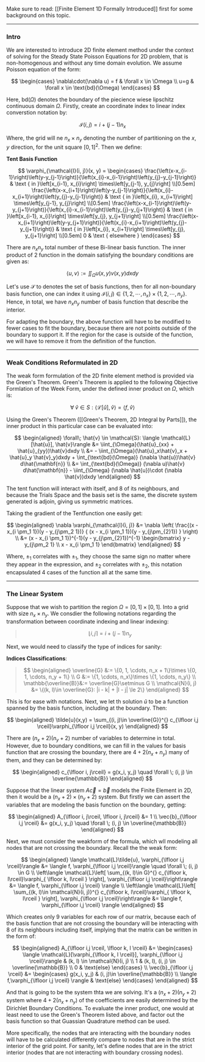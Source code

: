Make sure to read: [[Finite Element 1D Formally Introduced]] first for some background on this topic. 

---
### **Intro**

We are interested to introduce 2D finite element method under the context of solving for the Steady State Poisson Equations for 2D problem, that is non-homogenous and without any time domain evolution. We assume Poisson equation of the form: 

$$
\begin{cases}
    \nabla\cdot(\nabla u) = f & \forall x \in \Omega
    \\
    u=g & \forall x \in \text{bd}(\Omega)
\end{cases}
$$

Here, $\text{bd}(\Omega)$ denotes the boundary of the piecience wiese lipschitz continuous domain $\Omega$. Firstly, create an coordinate index to linear index converstion notation by: 

$$
\mathcal{I}(i, j) = i + (j - 1)n_x
$$

Where, the grid will ne $n_x\times n_y$ denoting the number of partitioning on the $x, y$ direction, for the unit square $[0, 1]^2$. Then we define: 

**Tent Basis Function**

$$
\varphi_{\mathcal{I}(i, j)}(x, y)
= \begin{cases}
    \frac{\left(x-x_{i-1}\right)\left(y-y_{j-1}\right)}{\left(x_{i}-x_{i-1}\right)\left(y_{j}-y_{j-1}\right)} & \text { in }\left[x_{i-1}, x_{i}\right] \times\left[y_{j-1}, y_{j}\right] 
    \\[0.5em]
    \frac{\left(x-x_{i+1}\right)\left(y-y_{j-1}\right)}{\left(x_{i}-x_{i+1}\right)\left(y_{j}-y_{j-1}\right)} & \text { in }\left[x_{i}, x_{i+1}\right] \times\left[y_{j-1}, y_{j}\right] 
    \\[0.5em]
    \frac{\left(x-x_{i-1}\right)\left(y-y_{j+1}\right)}{\left(x_{i}-x_{i-1}\right)\left(y_{j}-y_{j+1}\right)} & \text { in }\left[x_{i-1}, x_{i}\right] \times\left[y_{j}, y_{j+1}\right] 
    \\[0.5em]
    \frac{\left(x-x_{i+1}\right)\left(y-y_{j+1}\right)}{\left(x_{i}-x_{i+1}\right)\left(y_{j}-y_{j+1}\right)} & \text { in }\left[x_{i}, x_{i+1}\right] \times\left[y_{j}, y_{j+1}\right] 
    \\[0.5em]
    0 & \text { elsewhere }
\end{cases}
$$

There are $n_xn_y$ total number of these Bi-linear basis function. The inner product of 2 function in the domain satisfying the boundary conditions are given as: 

$$
\langle u, v\rangle := 
\iint_{\Omega} u(x, y)v(x, y) dxdy
$$

Let's use $\mathcal{S}$ to denotes the set of basis functions, then for all non-boundary basis function, one can index it using $\mathcal{I}(i, j)\in \{1, 2, \cdots, n_x\}\times \{1, 2, \cdots, n_y\}$. Hence, in total, we have $n_xn_y$ number of basis function that describe the interior. 

For adapting the boundary, the above function will have to be modified to fewer cases to fit the boundary, because there are not points outside of the boundary to support it. If the region for the case is outside of the function, we will have to remove it from the definition of the function. 

---
### **Weak Conditions Reformulated in 2D**

The weak form formulation of the 2D finite element method is provided via the Green's Theorem. Green's Theorem is applied to the following Objective Formlation of the Week Form, under the defined inner product on $\Omega$, which is: 

$$
\forall\; \hat{v}\in S: \langle \mathcal{L}[\hat{u}], \hat{v}\rangle = \langle 
	f, \hat{v}
\rangle
$$

Using the Green's Theorem ([[Green's Theorem, 2D Integral by Parts]]), the inner product in this particular case can be evaluated into: 

$$
\begin{aligned}
    \forall\; \hat{v} \in \mathcal{S}:
    \langle \mathcal{L}[\hat{u}], \hat{v}\rangle
    &= 
    \iint_{\Omega}(\hat{u}_{xx} + \hat{u}_{yy})\hat{v}dxdy
    \\
    &= - \iint_{\Omega}(\hat{u}_x\hat{v}_x + \hat{u}_y \hat{v}_y)dxdy 
    +
    \int_{\text{bd}(\Omega)} (\nabla \hat{u})\hat{v} d\hat{\mathbf{n}}
    \\
    &= 
    \int_{\text{bd}(\Omega)} (\nabla u)\hat{v} d\hat{\mathbf{n}} - 
    \iint_{\Omega} (\nabla \hat{u})\cdot (\nabla \hat{v})dxdy
\end{aligned}
$$

The tent function will interact with itself, and 8 of its neighbours, and because the Trials Space and the basis set is the same, the discrete system generated is adjoin, giving us symmetric matrices. 

Taking the gradient of the Tentfunction one easily get: 

$$
\begin{aligned}
    \nabla \varphi_{\mathcal{I}(i, j)} &= 
    \nabla \left(
        \frac{(x - x_{i \pm_1 1})(y - y_{j\pm_2 1})}
        {
            (x - x_{i \pm_1 1})(y - y_{j\pm_{2}1})
        }
    \right)
    \\
    &= 
        (x - x_{i \pm_1 1})^{-1}(y - y_{j\pm_{2}1})^{-1}
        \begin{bmatrix}
            y - y_{j\pm_2 1} \\   
            x - x_{i \pm_1 1}
        \end{bmatrix}
\end{aligned}
$$

Where, $\pm_1$ correlates with $\pm_1$, they choose the same sign no matter where they appear in the expression, and $\pm_2$ correlates with $\pm_2$, this notation encapsulated 4 cases of the function all at the same time. 

---
### **The Linear System**

Suppose that we wish to partition the region $\Omega = [0, 1]\times [0, 1]$. Into a grid with size $n_x\times n_y$. We consdier the following notations regarding the transformation between coordinate indexing and linear indexing: 

> $$
> \lfloor i, j\rceil = i + (j - 1)n_y
> $$

Next, we would need to classify the type of indices for sanity: 

**Indices Classifications**: 

> $$
> \begin{aligned}
>     \overline{G} &:= \{0, 1, \cdots, n_x + 1\}\times \{0, 1, \cdots, n_y + 1\}
>     \\
>     G &:= \{1, \cdots, n_x\}\times \{1, \cdots, n_y\}
>     \\
>     \mathbb{\overline{B}}&:= \overline{G}\setminus G
>     \\
>     \mathcal{N}(i, j) &= \{(k, l)\in \overline{G}: |i - k| + |l - j| \le 2\}
> \end{aligned}
> $$

This is for ease with notations. Next, we let th solution $\tilde{u}$ to be a function spanned by the basis function, including at the boundary. Then: 

$$
\begin{aligned}
    \tilde{u}(x,y) = 
    \sum_{(i, j)\in \overline{G}}^{}
    c_{\lfloor i,j \rceil}\varphi_{\lfloor i,j \rceil}(x, y)
\end{aligned}
$$

There are $(n_x + 2)(n_y + 2)$ number of variables to determine in total. However, due to boundary conditions, we can fill in the values for basis function that are crossing the boundary, there are $4 + 2(n_x + n_y)$ many of them, and they can be determined by: 

$$
\begin{aligned}
    c_{\lfloor i, j\rceil} = g(x_i, y_j) \quad \forall \; (i, j) \in \overline{\mathbb{B}}
\end{aligned}
$$

Suppose that the linear system $A \vec{c} = \vec{b}$ models the Finite Element in 2D, then it would be a $(n_x + 2)\times(n_y + 2)$ system. But firstly we can assert the variables that are modeling the basis function on the boundary, getting: 

$$
\begin{aligned}
    A_{\lfloor i, j\rceil, \lfloor i, j\rceil} &= 
    1
    \\
    \vec{b}_{\lfloor i,j \rceil} &= g(x_i, y_j)  
    \quad \forall \; (i, j) \in \overline{\mathbb{B}}
\end{aligned}
$$

Next, we must consider the weakform of the formula, which wll modeling all nodes that are not crossing the boundary. Recall the the weak form: 

$$
\begin{aligned}
    \langle \mathcal{L}\tilde{u}, \varphi_{\lfloor i,j \rceil}\rangle &= \langle f, \varphi_{\lfloor i,j \rceil}\rangle \quad \forall \; (i, j) \in G
    \\
    \left\langle 
    \mathcal{L}\left[
        \sum_{(k, l)\in G}^{}
        c_{\lfloor k, l\rceil}\varphi_{
            \lfloor k, l\rceil
        }
        \right], 
        \varphi_{\lfloor i,j \rceil}\right\rangle 
        &= \langle f, \varphi_{\lfloor i,j \rceil}
    \rangle
    \\
    \left\langle 
    \mathcal{L}\left[
        \sum_{(k, l)\in \mathcal{N}(i, j)}^{}
        c_{\lfloor k, l\rceil}\varphi_{
            \lfloor k, l\rceil
        }
        \right], 
        \varphi_{\lfloor i,j \rceil}\right\rangle 
        &= \langle f, \varphi_{\lfloor i,j \rceil}
    \rangle
\end{aligned}
$$

Which creates only 9 variables for each row of our matrix, because each of the basis function that are not crossing the boundary will be interacting with 8 of its neighbours including itself, implying that the matrix can be written in the form of: 

$$
\begin{aligned}
    A_{\lfloor i,j \rceil, \lfloor k, l \rceil}
    &= 
    \begin{cases}
        \langle \mathcal{L}[\varphi_{\lfloor k, l \rceil}], \varphi_{\lfloor i,j \rceil}\rangle & (k, l) \in \mathcal{N}(i, j)
        \\
        1 & (k, l), (i, j) \in \overline{\mathbb{B}}
        \\
        0 & \text{else}
    \end{cases}
    \\
    \vec{b}_{\lfloor i,j \rceil} &= 
    \begin{cases}
        g(x_i, y_j) & (i, j)\in \overline{\mathbb{B}}
        \\
        \langle f,\varphi_{\lfloor i,j \rceil} \rangle & \text{else}
    \end{cases}
\end{aligned}
$$

And that is going to be the system thta we are solving. It's a $(n_x + 2)(n_y + 2)$ system where $4 + 2(n_x + n_y)$ of the coefficients are easily determined by the Dirichlet Boundary Conditions. To evaluate the inner product, one would at least need to use the Green's Theorem listed above, and factor out the basis function so that Guassian Quadrature method can be used. 

More specifically, the nodes that are interacting with the boundary nodes will have to be calculated differently compare to nodes that are in the strict interior of the grid point. For sanity, let's define nodes that are in the strict interior (nodes that are not interacting with boundary crossing nodes). 